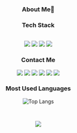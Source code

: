 
<div align="center">
  
  <h3>About Me🌙</h3>
  
<h3>Tech Stack</h3>

<br />

<img src="https://img.shields.io/badge/JavaScript-ffb13b?style=flat-square&logo=Javascript&logoColor=FFFFFF"/>
<img src="https://img.shields.io/badge/TypeScript-3178C6?style=flat-square&logo=TypeScript&logoColor=FFFFFF"/>
<img src="https://img.shields.io/badge/Vue-4FC08D?style=flat-square&logo=vue.js&logoColor=FFFFFF"/>
<img src="https://img.shields.io/badge/React-61DAFB?style=flat-square&logo=React&logoColor=FFFFFF"/>

<!--
<img src="https://img.shields.io/badge/HTML-E34F26?style=for-the badge&logo=HTML5&logoColor=FFFFFF"/>
<img src="https://img.shields.io/badge/CSS-1572B6?style=for-the badge&logo=css3&logoColor=FFFFFF"/>
<img src="https://img.shields.io/badge/Java-007396?style=flat-square&logo=Java&logoColor=FFFFFF"/>
<img src="https://img.shields.io/badge/Spring-6DB33F?style=flat-square&logo=Spring&logoColor=FFFFFF"/>
-->

  
<h3>Contact Me</h3>

<a href="https://www.instagram.com/zerochae/" target="_blank"><img src="https://img.shields.io/badge/Instagram-E4405F?style=flat-square&logo=Instagram&logoColor=FFFFFF"/></a>
<a href="https://github.com/zerochae" target="_blank"><img src="https://img.shields.io/badge/Github-222222?style=flat-square&logo=Github&logoColor=FFFFFF"/></a> 
<a href="mailto:zerochae@kakao.com" target="_blank"><img src="https://img.shields.io/badge/Mail-EA4335?style=flat-square&logo=Gmail&logoColor=FFFFFF"/></a>
<a href="https://open.kakao.com/o/sreMd9Dd" target="_blank"><img src="https://img.shields.io/badge/KakaoTalk-FFCD00?style=flat-square&logo=KakaoTalk&logoColor=FFFFFF"/></a> 
<a href="https://zerochae.github.io/" target="_blank"><img src="https://img.shields.io/badge/Blog-FF5722?style=social&logo=Blogger"/></a>
<a href="https://zerochae3.github.io/" target="_blank"><img src="https://img.shields.io/badge/PORTFOLIO-8CA1AF?style=social&logo=Read the Docs"/></a>

<h3>Most Used Languages</h3>
  
![Top Langs](https://github-readme-stats.vercel.app/api/top-langs/?username=zerochae&theme=github_dark&layout=compact&hide_border=true&hide_title=true&hide=csss,python,HTML,RUBY,GO,PLSQL,Java,css,scss)

<br>

<a href="https://hits.seeyoufarm.com"><img src="https://hits.seeyoufarm.com/api/count/incr/badge.svg?url=https%3A%2F%2Fgithub.com%2Fzerochae&count_bg=%23474747&title_bg=%23090909&icon=ghostery.svg&icon_color=%23FFFFFF&title=hits&edge_flat=false"/></a> 
  
</div>

<!--
![![Solved.ac프로필](http://mazassumnida.wtf/api/mini/generate_badge?boj=zerochae)](https://solved.ac/zerochae)]
 --!>

<!--
<h3>GitHub stats</h3>

![zerochae's GitHub stats](https://github-readme-stats.vercel.app/api?username=zerochae&theme=dark&show_icons=true)
--!>

<!-- 


--!>
 
